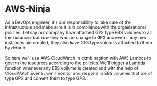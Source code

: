 # AWS-Ninja

As a DevOps engineer, it's our responsibility to take care of the infrastructure and make sure it is in compliance with the organizational policies. Let say our company have attached GP2 type EBS volumes to all the instances but now they want to change to GP3 and even if any new instances are created, they also have GP3 type volumes attached to them by default. 
</br>
<br/>
So here we'll use AWS CloudWatch in combinagtion with AWS Lambda to govern the resources according to the policies. We'll trigger a Lambda function whenever any EBS voilume is created and with the help of CloudWatch Events, we'll monitor and respond to EBS volumes that are of type GP2 and convert them to type GP3.
